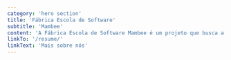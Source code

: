 ```yaml
---
category: 'hero section'
title: 'Fábrica Escola de Software'
subtitle: 'Mambee'
content: 'A Fábrica Escola de Software Mambee é um projeto que busca a inovação e a interação contínua entre teoria e prática, subsidiando os alunos na aplicação real dos conceitos aprendidos em sala de aula. Visa desenvolver projetos reais para o público interno e externo em um ambiente acadêmico similar ao ambiente de uma empresa de desenvolvimento de software profissional, que tem como principal objetivo preparar nossos alunos para o mercado profissional de desenvolvimento de software.'
linkTo: '/resume/'
linkText: 'Mais sobre nós'
---
```

